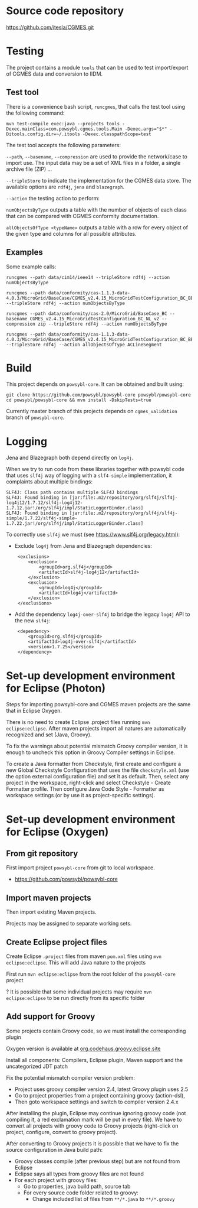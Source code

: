 
# Source code repository

https://github.com/itesla/CGMES.git

# Testing

The project contains a module `tools` that can be used to test import/export of CGMES data and conversion to IIDM.

## Test tool

There is a convenience bash script, `runcgmes`, that calls the test tool using the following command:

	mvn test-compile exec:java --projects tools -Dexec.mainClass=com.powsybl.cgmes.tools.Main -Dexec.args="$*" -Ditools.config.dir=~/.itools -Dexec.classpathScope=test

The test tool accepts the following parameters:

`--path`, `--basename`, `--compression` are used to provide the network/case to import use. The input data may be a set of XML files in a folder, a single archive file (ZIP) ...

`--tripleStore` to indicate the implementation for the CGMES data store. The available options are `rdf4j`, `jena` and `blazegraph`.

`--action` the testing action to perform:<br>

`numObjectsByType` outputs a table with the number of objects of each class that can be compared with CGMES conformity documentation.

`allObjectsOfType <typeName>` outputs a table with a row for every object of the given type and columns for all possible attributes.

## Examples

Some example calls:

	runcgmes --path data/cim14/ieee14 --tripleStore rdf4j --action numObjectsByType
	
	runcgmes --path data/conformity/cas-1.1.3-data-4.0.3/MicroGrid/BaseCase/CGMES_v2.4.15_MicroGridTestConfiguration_BC_BE_v2 --tripleStore rdf4j --action numObjectsByType
	
	runcgmes --path data/conformity/cas-2.0/MicroGrid/BaseCase_BC --basename CGMES_v2.4.15_MicroGridTestConfiguration_BC_NL_v2 --compression zip --tripleStore rdf4j --action numObjectsByType
	
	runcgmes --path data/conformity/cas-1.1.3-data-4.0.3/MicroGrid/BaseCase/CGMES_v2.4.15_MicroGridTestConfiguration_BC_BE_v2 --tripleStore rdf4j --action allObjectsOfType ACLineSegment
	
# Build

This project depends on `powsybl-core`. It can be obtained and built using:

	git clone https://github.com/powsybl/powsybl-core powsybl/powsybl-core
	cd powsybl/powsybl-core && mvn install -DskipTests=true

Currently master branch of this projects depends on `cgmes_validation` branch of `powsybl-core`.

# Logging

Jena and Blazegraph both depend directly on `log4j`. 

When we try to run code from these libraries together with powsybl code that uses `slf4j` way of logging with a `slf4-simple` implementation, it complaints about multiple bindings:

	SLF4J: Class path contains multiple SLF4J bindings
	SLF4J: Found binding in [jar:file:.m2/repository/org/slf4j/slf4j-log4j12/1.7.12/slf4j-log4j12-1.7.12.jar!/org/slf4j/impl/StaticLoggerBinder.class]
	SLF4J: Found binding in [jar:file:.m2/repository/org/slf4j/slf4j-simple/1.7.22/slf4j-simple-1.7.22.jar!/org/slf4j/impl/StaticLoggerBinder.class]

To correctly use `slf4j` we must (see https://www.slf4j.org/legacy.html):

 - Exclude `log4j` from Jena and Blazegraph dependencies:

		<exclusions>
			<exclusion>
				<groupId>org.slf4j</groupId>
				<artifactId>slf4j-log4j12</artifactId>
			</exclusion>
			<exclusion>
				<groupId>log4j</groupId>
				<artifactId>log4j</artifactId>
			</exclusion>
		</exclusions>
			
 - Add the dependency `log4j-over-slf4j` to bridge the legacy `log4j` API to the new `slf4j`:
 
 		<dependency>
			<groupId>org.slf4j</groupId>
			<artifactId>log4j-over-slf4j</artifactId>
			<version>1.7.25</version>
		</dependency>
 

# Set-up development environment for Eclipse (Photon)

Steps for importing powsybl-core and CGMES maven projects are the same that in Eclipse Oxygen.

There is no need to create Eclipse .project files running `mvn eclipse:eclipse`. After maven projects import all natures are automatically recognized and set (Java, Groovy).

To fix the warnings about potential mismatch Groovy compiler version, it is enough to uncheck this option in Groovy Compiler settings in Eclipse.

To create a Java formatter from Checkstyle, first create and configure a new Global Checkstyle Configuration that uses the file `checkstyle.xml` (use the option external configuration file) and set it as default. Then, select any project in the workspace, right-click and select Checkstyle - Create Formatter profile. Then configure Java Code Style - Formatter as workspace settings (or by use it as project-specific settings).
 
# Set-up development environment for Eclipse (Oxygen)

## From git repository

First import project `powsybl-core` from git to local workspace.

- https://github.com/powsybl/powsybl-core

## Import maven projects

Then import existing Maven projects.

Projects may be assigned to separate working sets.

## Create Eclipse project files

Create Eclipse `.project` files from maven `pom.xml` files using `mvn eclipse:eclipse`. This will add Java nature to the projects

First run `mvn eclipse:eclipse` from the root folder of the `powsybl-core` project

? It is possible that some individual projects may require `mvn eclipse:eclipse` to be run directly from its specific folder

## Add support for Groovy
	
Some projects contain Groovy code, so we must install the corresponding plugin

Oxygen version is available at [org.codehaus.groovy.eclipse.site](http://dist.springsource.org/snapshot/GRECLIPSE/e4.7)

Install all components: Compilers, Eclipse plugin, Maven support and the uncategorized JDT patch

Fix the potential mismatch compiler version problem:

- Project uses groovy compiler version 2.4, latest Groovy plugin uses 2.5
- Go to project properties from a project containing groovy (action-dsl), 
- Then goto workspace settings and switch to compiler version 2.4.x

After installing the plugin, Eclipse may continue ignoring groovy code (not compiling it, a red exclamation mark will be put in every file). We have to convert all projects with groovy code to Groovy projects (right-click on project, configure, convert to groovy project).

After converting to Groovy projects it is possible that we have to fix the source configuration in Java build path:

- Groovy classes compile (after previous step) but are not found from Eclipse
- Eclipse says all types from groovy files are not found
- For each project with groovy files:
    - Go to properties, java build path, source tab
    - For every source code folder related to groovy:
        - Change included list of files from `**/*.java` to `**/*.groovy`
